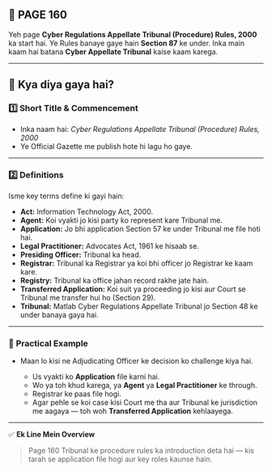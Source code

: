 ## 📄 **PAGE 160**

Yeh page **Cyber Regulations Appellate Tribunal (Procedure) Rules, 2000** ka start hai. Ye Rules banaye gaye hain **Section 87** ke under. Inka main kaam hai batana **Cyber Appellate Tribunal** kaise kaam karega.

---

## 🔹 **Kya diya gaya hai?**

### **1️⃣ Short Title & Commencement**

* Inka naam hai: *Cyber Regulations Appellate Tribunal (Procedure) Rules, 2000*
* Ye Official Gazette me publish hote hi lagu ho gaye.

---

### **2️⃣ Definitions**

Isme key terms define ki gayi hain:

* **Act:** Information Technology Act, 2000.
* **Agent:** Koi vyakti jo kisi party ko represent kare Tribunal me.
* **Application:** Jo bhi application Section 57 ke under Tribunal me file hoti hai.
* **Legal Practitioner:** Advocates Act, 1961 ke hisaab se.
* **Presiding Officer:** Tribunal ka head.
* **Registrar:** Tribunal ka Registrar ya koi bhi officer jo Registrar ke kaam kare.
* **Registry:** Tribunal ka office jahan record rakhe jate hain.
* **Transferred Application:** Koi suit ya proceeding jo kisi aur Court se Tribunal me transfer hui ho (Section 29).
* **Tribunal:** Matlab Cyber Regulations Appellate Tribunal jo Section 48 ke under banaya gaya hai.

---

### 🧩 **Practical Example**

* Maan lo kisi ne Adjudicating Officer ke decision ko challenge kiya hai.

  * Us vyakti ko **Application** file karni hai.
  * Wo ya toh khud karega, ya **Agent** ya **Legal Practitioner** ke through.
  * Registrar ke paas file hogi.
  * Agar pehle se koi case kisi Court me tha aur Tribunal ke jurisdiction me aagaya — toh woh **Transferred Application** kehlaayega.

---

✅ **Ek Line Mein Overview**

> Page 160 Tribunal ke procedure rules ka introduction deta hai — kis tarah se application file hogi aur key roles kaunse hain.
